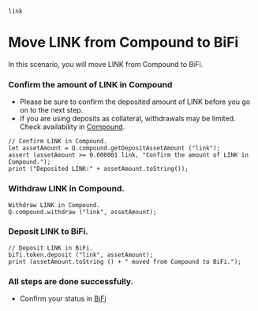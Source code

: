 ```meta-Currency
link
```

# Move LINK from Compound to BiFi

In this scenario, you will move LINK from Compound to BiFi.

### Confirm the amount of LINK in Compound

- Please be sure to confirm the deposited amount of LINK before you go on to the next step.
- If you are using deposits as collateral, withdrawals may be limited. Check availability in [Compound](https://app.compound.finance/).

```output-Dynamic
// Confirm LINK in Compound.
let assetAmount = Q.compound.getDepositAssetAmount ("link");
assert (assetAmount >= 0.000001 link, "Confirm the amount of LINK in Compound.");
print ("Deposited LINK:" + assetAmount.toString());
```

### Withdraw LINK in Compound.

```taster
Withdraw LINK in Compound.
Q.compound.withdraw ("link", assetAmount);
```

### Deposit LINK to BiFi.

```taster
// Deposit LINK in BiFi.
bifi.token.deposit ("link", assetAmount);
print (assetAmount.toString () + " moved from Compound to BiFi.");
```

### All steps are done successfully.

- Confirm your status in [BiFi](https://app.bifi.finance/lend?chainid=mainnet)
